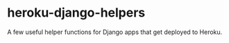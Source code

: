 heroku-django-helpers
=====================

A few useful helper functions for Django apps that get deployed to Heroku.